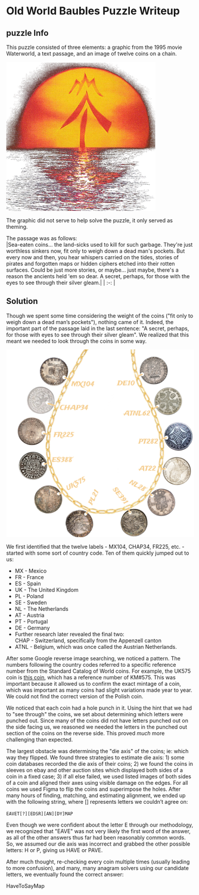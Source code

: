 # Old World Baubles Puzzle Writeup

## puzzle Info

This puzzle consisted of three elements: a graphic from the 1995 movie Waterworld, a text passage, and an image of twelve coins on a chain.

<img src="assets/owb-waterworld.png" alt="graphic from Waterworld (1995) film poster" className="block mx-auto w-xs h-auto"/>

The graphic did not serve to help solve the puzzle, it only served as theming.

The passage was as follows:  
|Sea-eaten coins... the land-sicks used to kill for such garbage. They're just worthless sinkers now, fit only to weigh down a dead man's pockets. But every now and then, you hear whispers carried on the tides, stories of pirates and forgotten maps or hidden ciphers etched into their rotten surfaces. Could be just more stories, or maybe... just maybe, there's a reason the ancients held 'em so dear. A secret, perhaps, for those with the eyes to see through their silver gleam.|
| :-: |

## Solution

Though we spent some time considering the weight of the coins ("fit only to weigh down a dead man’s pockets"), nothing came of it. Indeed, the important part of the passage laid in the last sentence: "A secret, perhaps, for those with eyes to see through their silver gleam". We realized that this meant we needed to look through the coins in some way.

![12 coins on a necklace](assets/owb-coins.png)

We first identified that the twelve labels \- MX104, CHAP34, FR225, etc. \- started with some sort of country code. Ten of them quickly jumped out to us:

- MX \- Mexico
- FR \- France
- ES \- Spain
- UK \- The United Kingdom
- PL \- Poland
- SE \- Sweden
- NL \- The Netherlands
- AT \- Austria
- PT \- Portugal
- DE \- Germany
- Further research later revealed the final two:  
  CHAP \- Switzerland, specifically from the Appenzell canton
- ATNL \- Belgium, which was once called the Austrian Netherlands.

After some Google reverse image searching, we noticed a pattern. The numbers following the country codes referred to a specific reference number from the Standard Catalog of World coins. For example, the UK575 coin is [this coin](https://en.numista.com/catalogue/pieces13105.html), which has a reference number of KM\#575. This was important because it allowed us to confirm the exact mintage of a coin, which was important as many coins had slight variations made year to year. We could not find the correct version of the Polish coin.

We noticed that each coin had a hole punch in it. Using the hint that we had to "see through" the coins, we set about determining which letters were punched out. Since many of the coins did not have letters punched out on the side facing us, we reasoned we needed the letters in the punched out section of the coins on the reverse side. This proved _much_ more challenging than expected.

The largest obstacle was determining the "die axis" of the coins; ie: which way they flipped. We found three strategies to estimate die axis: 1\) some coin databases recorded the die axis of their coins; 2\) we found the coins in sleeves on ebay and other auction sites which displayed both sides of a coin in a fixed case; 3\) if all else failed, we used listed images of both sides of a coin and aligned their axes using visible damage on the edges. For all coins we used Figma to flip the coins and superimpose the holes. After many hours of finding, matching, and estimating alignment, we ended up with the following string, where \[\] represents letters we couldn’t agree on:

`EAVET[?][EDSR][AN][DY]MAP`

Even though we were confident about the letter E through our methodology, we recognized that "EAVE" was not very likely the first word of the answer, as all of the other answers thus far had been reasonably common words. So, we assumed our die axis was incorrect and grabbed the other possible letters: H or P, giving us HAVE or PAVE.

After much thought, re-checking every coin multiple times (usually leading to more confusion), and many, many anagram solvers using our candidate letters, we eventually found the correct answer:

<solution>HaveToSayMap</solution>
